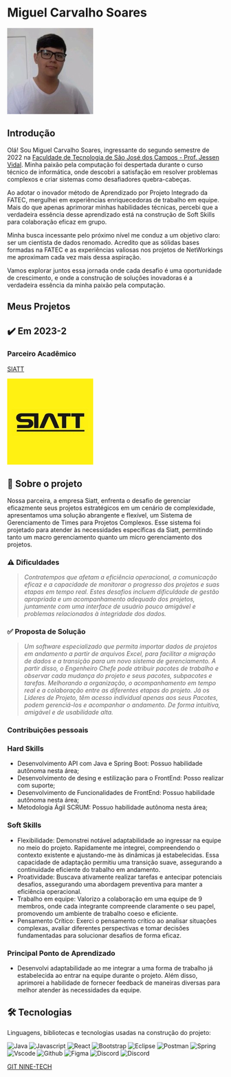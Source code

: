 # Miguel Carvalho Soares

<img src="./img/1697625348754.jfif" alt="Miguel" />

## Introdução

Olá! Sou Miguel Carvalho Soares, ingressante do segundo semestre de 2022 na [Faculdade de Tecnologia de São José dos Campos - Prof. Jessen Vidal](https://fatecsjc-prd.azurewebsites.net/). Minha paixão pela computação foi despertada durante o curso técnico de informática, onde descobri a satisfação em resolver problemas complexos e criar sistemas como desafiadores quebra-cabeças.

Ao adotar o inovador método de Aprendizado por Projeto Integrado da FATEC, mergulhei em experiências enriquecedoras de trabalho em equipe. Mais do que apenas aprimorar minhas habilidades técnicas, percebi que a verdadeira essência desse aprendizado está na construção de Soft Skills para colaboração eficaz em grupo.

Minha busca incessante pelo próximo nível me conduz a um objetivo claro: ser um cientista de dados renomado. Acredito que as sólidas bases formadas na FATEC e as experiências valiosas nos projetos de NetWorkings me aproximam cada vez mais dessa aspiração.

Vamos explorar juntos essa jornada onde cada desafio é uma oportunidade de crescimento, e onde a construção de soluções inovadoras é a verdadeira essência da minha paixão pela computação.

## Meus Projetos

## :heavy_check_mark: Em 2023-2

### Parceiro Acadêmico
[SIATT](https://www.siatt.com.br/siatt/)

<img src="./img/siatt_engenharia_indstria_e_comercio_ltda_logo.jfif" alt="siatt" />

## :bookmark_tabs: Sobre o projeto

Nossa parceira, a empresa Siatt, enfrenta o desafio de gerenciar eficazmente seus projetos estratégicos em um cenário de complexidade, apresentamos uma solução abrangente e flexível, um Sistema de Gerenciamento de Times para Projetos Complexos. Esse sistema foi projetado para atender às necessidades específicas da Siatt, permitindo tanto um macro gerenciamento quanto um micro gerenciamento dos projetos.

### :warning: Dificuldades

> _Contratempos que afetam a eficiência operacional, a comunicação eficaz e a capacidade de monitorar o progresso dos projetos e suas etapas em tempo real. Estes desafios incluem dificuldade de gestão apropriada e um acompanhamento adequado dos projetos, juntamente com uma interface de usuário pouco amigável e problemas relacionados à integridade dos dados._

### :white_check_mark: Proposta de Solução

> _Um software especializado que permita importar dados de projetos em andamento a partir de arquivos Excel, para facilitar a migração de dados e a transição para um novo sistema de gerenciamento. A partir disso, o Engenheiro Chefe pode atribuir pacotes de trabalho e observar cada mudança do projeto e seus pacotes, subpacotes e tarefas. Melhorando a organização, o acompanhamento em tempo real e a colaboração entre as diferentes etapas do projeto. Já os Líderes de Projeto, têm acesso individual apenas aos seus Pacotes, podem gerenciá-los e acompanhar o andamento. De forma intuitiva, amigável e de usabilidade alta._

### Contribuições pessoais

### Hard Skills

- Desenvolvimento API com Java e Spring Boot: Possuo habilidade autônoma nesta área;
- Desenvolvimento de desing e estilização para o FrontEnd: Posso realizar com suporte;
- Desenvolvimento de Funcionalidades de FrontEnd: Possuo habilidade autônoma nesta área;
- Metodologia Ágil SCRUM: Possuo habilidade autônoma nesta área;

### Soft Skills

- Flexibilidade: Demonstrei notável adaptabilidade ao ingressar na equipe no meio do projeto. Rapidamente me integrei, compreendendo o contexto existente e ajustando-me às dinâmicas já estabelecidas. Essa capacidade de adaptação permitiu uma transição suave, assegurando a continuidade eficiente do trabalho em andamento.
- Proatividade: Buscava ativamente realizar tarefas e antecipar potenciais desafios, assegurando uma abordagem preventiva para manter a eficiência operacional.
- Trabalho em equipe: Valorizo a colaboração em uma equipe de 9 membros, onde cada integrante compreende claramente o seu papel, promovendo um ambiente de trabalho coeso e eficiente.
- Pensamento Crítico: Exerci o pensamento crítico ao analisar situações complexas, avaliar diferentes perspectivas e tomar decisões fundamentadas para solucionar desafios de forma eficaz. 

### Principal Ponto de Aprendizado

- Desenvolvi adaptabilidade ao me integrar a uma forma de trabalho já estabelecida ao entrar na equipe durante o projeto. Além disso, aprimorei a habilidade de fornecer feedback de maneiras diversas para melhor atender às necessidades da equipe.

## 🛠️ Tecnologias

Linguagens, bibliotecas e tecnologias usadas na construção do projeto:

<img src="https://img.shields.io/badge/Java-ED8B00?style=for-the-badge&logo=java&logoColor=white" alt="Java" />
<img src="https://img.shields.io/badge/JavaScript-323330?style=for-the-badge&logo=javascript&logoColor=F7DF1E" alt="Javascript" />
<img src="https://img.shields.io/badge/React-20232A?style=for-the-badge&logo=react&logoColor=61DAFB" alt="React" />
<img src="https://img.shields.io/badge/Bootstrap-563D7C?style=for-the-badge&logo=bootstrap&logoColor=white" alt="Bootstrap" />
<img src="https://img.shields.io/badge/Eclipse-FE7A16.svg?style=for-the-badge&logo=Eclipse&logoColor=white" alt="Eclipse">
<img src="https://img.shields.io/badge/Postman-FF6C37?style=for-the-badge&logo=postman&logoColor=white" alt="Postman">
<img src="https://img.shields.io/badge/spring-%236DB33F.svg?style=for-the-badge&logo=spring&logoColor=white" alt="Spring">
<img src="https://img.shields.io/badge/Visual%20Studio%20Code-0078d7.svg?style=for-the-badge&logo=visual-studio-code&logoColor=white" alt="Vscode">
<img src="https://img.shields.io/badge/github-%23121011.svg?style=for-the-badge&logo=github&logoColor=white" alt="Github">
<img src="https://img.shields.io/badge/figma-%23F24E1E.svg?style=for-the-badge&logo=figma&logoColor=white" alt="Figma" />
<img src="https://img.shields.io/badge/Discord-%235865F2.svg?style=for-the-badge&logo=discord&logoColor=white" alt="Discord" />
<img src="https://img.shields.io/badge/Slack-%23121011.svg?style=for-the-badge&logo=slack&logoColor=white" alt="Discord" />

[GIT NINE-TECH](https://github.com/Nine-Tech)